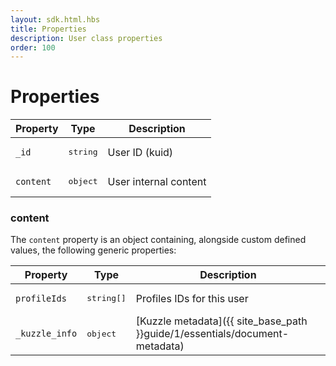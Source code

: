 ```yaml
---
layout: sdk.html.hbs
title: Properties
description: User class properties
order: 100
---
```


# Properties


| Property | Type | Description |
|--- |--- |--- |
| `_id` | <pre>string</pre> | User ID (kuid) |
| `content` | <pre>object</pre> | User internal content |

### content

The `content` property is an object containing, alongside custom defined values, the following generic properties:

| Property | Type | Description |
|--- |--- |--- |
| `profileIds` | <pre>string[]</pre> | Profiles IDs for this user |
| `_kuzzle_info` | <pre>object</pre> | [Kuzzle metadata]({{ site_base_path }}guide/1/essentials/document-metadata) |
